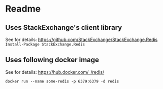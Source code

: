 ﻿# Readme

## Uses StackExchange's client library
See for details: <https://github.com/StackExchange/StackExchange.Redis>
``` Install-Package StackExchange.Redis ```

## Uses following docker image
See for details: <https://hub.docker.com/_/redis/>

``` docker run --name some-redis -p 6379:6379 -d redis ```
